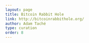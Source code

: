 ```yaml
---
layout: page
title: Bitcoin Rabbit Hole
link: http://bitcoinrabbithole.org/
author: Adam Taché
type: curation
order: 8
---
```

